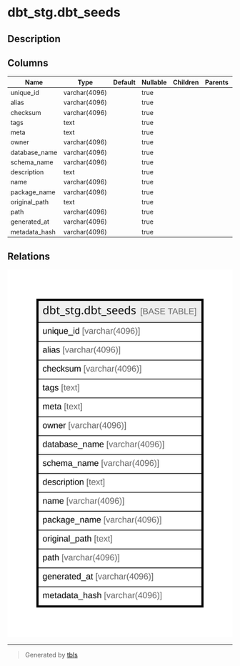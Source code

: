 # dbt_stg.dbt_seeds

## Description

## Columns

| Name | Type | Default | Nullable | Children | Parents | Comment |
| ---- | ---- | ------- | -------- | -------- | ------- | ------- |
| unique_id | varchar(4096) |  | true |  |  |  |
| alias | varchar(4096) |  | true |  |  |  |
| checksum | varchar(4096) |  | true |  |  |  |
| tags | text |  | true |  |  |  |
| meta | text |  | true |  |  |  |
| owner | varchar(4096) |  | true |  |  |  |
| database_name | varchar(4096) |  | true |  |  |  |
| schema_name | varchar(4096) |  | true |  |  |  |
| description | text |  | true |  |  |  |
| name | varchar(4096) |  | true |  |  |  |
| package_name | varchar(4096) |  | true |  |  |  |
| original_path | text |  | true |  |  |  |
| path | varchar(4096) |  | true |  |  |  |
| generated_at | varchar(4096) |  | true |  |  |  |
| metadata_hash | varchar(4096) |  | true |  |  |  |

## Relations

![er](dbt_stg.dbt_seeds.svg)

---

> Generated by [tbls](https://github.com/k1LoW/tbls)
